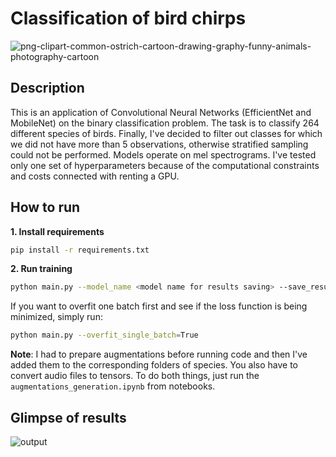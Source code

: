 
# Classification of bird chirps

![png-clipart-common-ostrich-cartoon-drawing-graphy-funny-animals-photography-cartoon](https://github.com/jtbandurski/ML-2-Project/assets/80387074/d0d4da20-f92e-45e0-98a0-ae22df5672d7)

## Description
This is an application of Convolutional Neural Networks (EfficientNet and MobileNet) on the binary classification problem. The task is to classify 264 different species of birds. Finally, I've decided to filter out classes for which we did not have more than 5 observations, otherwise stratified sampling could not be performed.
Models operate on mel spectrograms. I've tested only one set of hyperparameters because of the computational constraints and costs connected with renting a GPU. 
	
## How to run
**1. Install requirements**
```bash
pip install -r requirements.txt
```

**2. Run training**
```bash
python main.py --model_name <model name for results saving> --save_results <if we want to save csv with metrics> --save_plots <if we want to save plots with results> --train_with_augmentations <if we want to train with data augmentations>
```

If you want to overfit one batch first and see if the loss function is being minimized, simply run:
```bash
python main.py --overfit_single_batch=True
```

**Note**: I had to prepare augmentations before running code and then I've added them to the corresponding folders of species. You also have to convert audio files to tensors. To do both things, just run the `augmentations_generation.ipynb` from notebooks.


## Glimpse of results

![output](https://github.com/jtbandurski/ML-2-Project/assets/80387074/8b92130d-b8ef-443a-a66c-2e16858cc00c)
